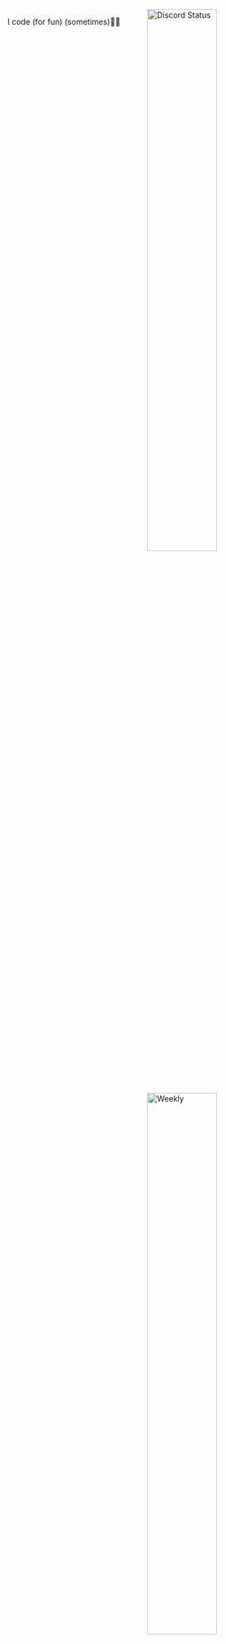 <a href="https://discord.com/users/845014103561863188" target="_blank">
	<img width="50%" align="right" alt="Discord Status" src="https://lanyard.cnrad.dev/api/845014103561863188?bg=313c54&borderRadius=5px&idleMessage=Doing%20my%20own%20thing...">
</a>
<a href="https://wakatime.com/@K5" target="_blank">
	<img width="50%" align="right" alt="Weekly" src="https://github-readme-stats.vercel.app/api/wakatime?username=K5&border_radius=5px&theme=dark&bg_color=313c54&border_color=1f1f1f&icon_color=58a6ff&show_icons=true&disable_animations=true&custom_title=Weekly%20Stats">
</a>

I code (for fun) (sometimes)🏳️‍🌈
